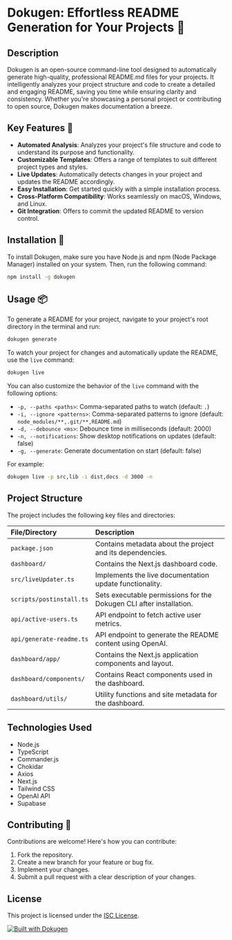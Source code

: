 # Dokugen: Effortless README Generation for Your Projects 🚀

## Description

Dokugen is an open-source command-line tool designed to automatically generate high-quality, professional README.md files for your projects. It intelligently analyzes your project structure and code to create a detailed and engaging README, saving you time while ensuring clarity and consistency. Whether you're showcasing a personal project or contributing to open source, Dokugen makes documentation a breeze.

## Key Features 🌟

-   **Automated Analysis**: Analyzes your project's file structure and code to understand its purpose and functionality.
-   **Customizable Templates**: Offers a range of templates to suit different project types and styles.
-   **Live Updates**: Automatically detects changes in your project and updates the README accordingly.
-   **Easy Installation**: Get started quickly with a simple installation process.
-   **Cross-Platform Compatibility**: Works seamlessly on macOS, Windows, and Linux.
-   **Git Integration**: Offers to commit the updated README to version control.

## Installation 🔧

To install Dokugen, make sure you have Node.js and npm (Node Package Manager) installed on your system. Then, run the following command:

```bash
npm install -g dokugen
```

## Usage 📦

To generate a README for your project, navigate to your project's root directory in the terminal and run:

```bash
dokugen generate
```

To watch your project for changes and automatically update the README, use the `live` command:

```bash
dokugen live
```

You can also customize the behavior of the `live` command with the following options:

-   `-p, --paths <paths>`: Comma-separated paths to watch (default: `.`)
-   `-i, --ignore <patterns>`: Comma-separated patterns to ignore (default: `node_modules/**,.git/**,README.md`)
-   `-d, --debounce <ms>`: Debounce time in milliseconds (default: 2000)
-   `-n, --notifications`: Show desktop notifications on updates (default: false)
-   `-g, --generate`: Generate documentation on start (default: false)

For example:

```bash
dokugen live -p src,lib -i dist,docs -d 3000 -n
```

## Project Structure

The project includes the following key files and directories:

| File/Directory          | Description                                                              |
| :---------------------- | :----------------------------------------------------------------------- |
| `package.json`          | Contains metadata about the project and its dependencies.              |
| `dashboard/`            | Contains the Next.js dashboard code.                                   |
| `src/liveUpdater.ts`    | Implements the live documentation update functionality.                 |
| `scripts/postinstall.ts`| Sets executable permissions for the Dokugen CLI after installation.     |
| `api/active-users.ts`   | API endpoint to fetch active user metrics.                             |
| `api/generate-readme.ts`| API endpoint to generate the README content using OpenAI.              |
| `dashboard/app/`        | Contains the Next.js application components and layout.               |
| `dashboard/components/` | Contains React components used in the dashboard.                       |
| `dashboard/utils/`      | Utility functions and site metadata for the dashboard.                |

## Technologies Used

-   Node.js
-   TypeScript
-   Commander.js
-   Chokidar
-   Axios
-   Next.js
-   Tailwind CSS
-   OpenAI API
-   Supabase

## Contributing 🤝

Contributions are welcome! Here's how you can contribute:

1.  Fork the repository.
2.  Create a new branch for your feature or bug fix.
3.  Implement your changes.
4.  Submit a pull request with a clear description of your changes.

## License

This project is licensed under the [ISC License](LICENSE).

[![Built with Dokugen](https://img.shields.io/badge/Built%20with-Dokugen-brightgreen)](https://github.com/samueltuoyo15/Dokugen)
